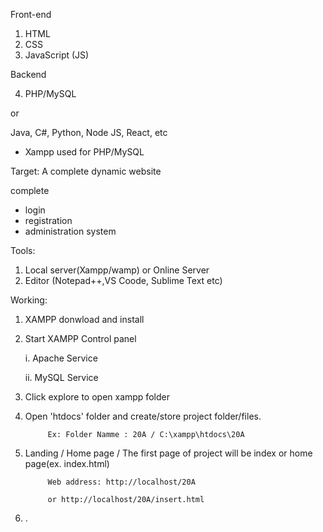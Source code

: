 Front-end 

1. HTML
2. CSS
3. JavaScript (JS)

Backend

4. PHP/MySQL

or 

Java, C#, Python, Node JS, React, etc

* Xampp used for PHP/MySQL


Target: A complete dynamic website

complete
- login 
- registration
- administration system 


Tools: 

1. Local server(Xampp/wamp) or Online Server
2. Editor (Notepad++,VS Coode, Sublime Text etc)


Working:

1. XAMPP donwload and install
2. Start XAMPP Control panel

      i. Apache Service
      
      ii. MySQL Service

3. Click explore to open xampp folder
4. Open 'htdocs' folder and create/store project folder/files.

            Ex: Folder Namme : 20A / C:\xampp\htdocs\20A

5. Landing / Home page / The first page of project will be index or home page(ex. index.html)

            Web address: http://localhost/20A
            
            or http://localhost/20A/insert.html

6. .







